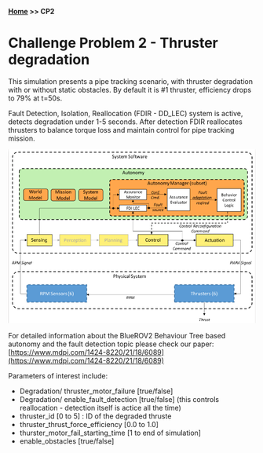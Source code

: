
**[Home](https://AbLECPS.github.io) >> CP2**

# Challenge Problem 2 - Thruster degradation

This simulation presents a pipe tracking scenario, with thruster degradation with or without static obstacles. By default it is #1 thruster, efficiency drops to 79% at t=50s.

Fault Detection, Isolation, Reallocation (FDIR - DD_LEC) system is active, detects degradation under 1-5 seconds. After detection FDIR reallocates thrusters to balance torque loss and maintain control for pipe tracking mission.

![FDIR Subsystem Diagram](./imgs/system_fdir.png)

For detailed information about the BlueROV2 Behaviour Tree based autonomy and the fault detection topic please check our paper: [https://www.mdpi.com/1424-8220/21/18/6089](https://www.mdpi.com/1424-8220/21/18/6089)

Parameters of interest include:

 - Degradation/ thruster_motor_failure [true/false]
 - Degradation/ enable_fault_detection [true/false] (this controls reallocation - detection itself is actice all the time)
 - thruster_id [0 to 5] : ID of the degraded thruste
 - thruster_thrust_force_efficiency [0.0 to 1.0]
 - thurster_motor_fail_starting_time [1 to end of simulation]
 - enable_obstacles [true/false]

